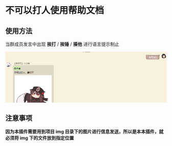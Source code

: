 # 不可以打人使用帮助文档

## 使用方法

当群成员发言中出现 **挨打** / **挨锤** / **揍他** 进行语言提示制止

![](./imgs/canNotHit/1.png)

## 注意事项

**因为本插件需要用到项目 img 目录下的图片进行信息发送，所以是本本插件，就必须将 img 下的文件放到指定位置**
